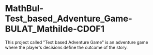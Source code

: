 # MathBul-Test_based_Adventure_Game-BULAT_Mathilde-CDOF1

This project called "Text based Adventure Game" is an adventure game where the player's decisions define the outcome of the story.

